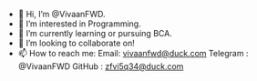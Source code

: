 - 👋 Hi, I’m @VivaanFWD. 
- 👀 I’m interested in Programming. 
- 🌱 I’m currently learning or pursuing BCA. 
- 💞️ I’m looking to collaborate on! 
- 📫 How to reach me:
     Email: vivaanfwd@duck.com 
     Telegram : @VivaanFWD 
     GitHub : zfvi5q34@duck.com


<!---
VivaanFWD/VivaanFWD is a ✨ special ✨ repository because its `README.md` (this file) appears on your GitHub profile.
You can click the Preview link to take a look at your changes.
--->
